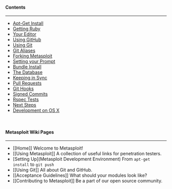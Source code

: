 #### Contents
***
* [Apt-Get Install](#apt-get-install)
* [Getting Ruby](#getting-ruby)
* [Your Editor](#your-editor)
* [Using GitHub](#using-github)
* [Using Git](#using-git)
* [Git Aliases](#git-aliases)
* [Forking Metasploit](#forking-metasploit)
* [Setting your Prompt](#setting-your-prompt)
* [Bundle Install](#bundle-install)
* [The Database](#configure-your-database)
* [Keeping in Sync](#keeping-in-sync)
* [Pull Requests](#pull-requests)
* [Git Hooks](#git-hooks)
* [Signed Commits](#signed-commits)
* [Rspec Tests](#rspec-tests)
* [Next Steps](#next-steps)
* [Development on OS X](#Development-on-OS-X)

<br>

#### Metasploit Wiki Pages
----
* [[Home]] Welcome to Metasploit!
* [[Using Metasploit]] A collection of useful links for penetration testers.
* [Setting Up](Metasploit Development Environment) From `apt-get install` to `git push`
* [[Using Git]] All about Git and GitHub.
* [[Acceptance Guidelines]] What should your modules look like?
* [[Contributing to Metasploit]] Be a part of our open source community.

